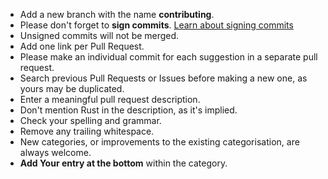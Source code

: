 - Add a new branch with the name **contributing**.
- Please don't forget to **sign commits**. [Learn about signing commits](https://docs.github.com/en/authentication/managing-commit-signature-verification/signing-commits)
- Unsigned commits will not be merged.
- Add one link per Pull Request.
- Please make an individual commit for each suggestion in a separate pull request.
- Search previous Pull Requests or Issues before making a new one, as yours may be duplicated.
- Enter a meaningful pull request description.
- Don't mention Rust in the description, as it's implied.
- Check your spelling and grammar.
- Remove any trailing whitespace.
- New categories, or improvements to the existing categorisation, are always welcome.
- **Add Your entry at the bottom** within the category.

